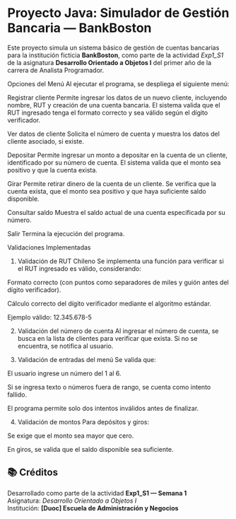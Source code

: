 # Proyecto Java: Simulador de Gestión Bancaria — BankBoston

Este proyecto simula un sistema básico de gestión de cuentas bancarias para la institución ficticia **BankBoston**, como parte de la actividad *Exp1_S1* de la asignatura **Desarrollo Orientado a Objetos I** del primer año de la carrera de Analista Programador.

Opciones del Menú
Al ejecutar el programa, se despliega el siguiente menú:

Registrar cliente
Permite ingresar los datos de un nuevo cliente, incluyendo nombre, RUT y creación de una cuenta bancaria. El sistema valida que el RUT ingresado tenga el formato correcto y sea válido según el dígito verificador.

Ver datos de cliente
Solicita el número de cuenta y muestra los datos del cliente asociado, si existe.

Depositar
Permite ingresar un monto a depositar en la cuenta de un cliente, identificado por su número de cuenta. El sistema valida que el monto sea positivo y que la cuenta exista.

Girar
Permite retirar dinero de la cuenta de un cliente. Se verifica que la cuenta exista, que el monto sea positivo y que haya suficiente saldo disponible.

Consultar saldo
Muestra el saldo actual de una cuenta especificada por su número.

Salir
Termina la ejecución del programa.

Validaciones Implementadas
1. Validación de RUT Chileno
Se implementa una función para verificar si el RUT ingresado es válido, considerando:

Formato correcto (con puntos como separadores de miles y guión antes del dígito verificador).

Cálculo correcto del dígito verificador mediante el algoritmo estándar.

Ejemplo válido: 12.345.678-5

2. Validación del número de cuenta
Al ingresar el número de cuenta, se busca en la lista de clientes para verificar que exista. Si no se encuentra, se notifica al usuario.

3. Validación de entradas del menú
Se valida que:

El usuario ingrese un número del 1 al 6.

Si se ingresa texto o números fuera de rango, se cuenta como intento fallido.

El programa permite solo dos intentos inválidos antes de finalizar.

4. Validación de montos
Para depósitos y giros:

Se exige que el monto sea mayor que cero.

En giros, se valida que el saldo disponible sea suficiente.

## 📚 Créditos

Desarrollado como parte de la actividad **Exp1_S1 — Semana 1**  
Asignatura: *Desarrollo Orientado a Objetos I*  
Institución: **[Duoc] Escuela de Administración y Negocios**
